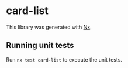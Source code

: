 # card-list

This library was generated with [Nx](https://nx.dev).

## Running unit tests

Run `nx test card-list` to execute the unit tests.
